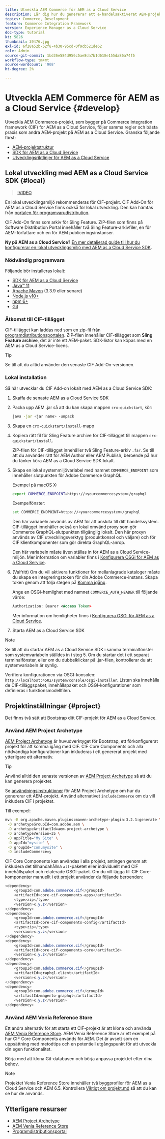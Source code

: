 ```yaml
---
title: Utveckla AEM Commerce för AEM as a Cloud Service
description: Lär dig hur du genererar ett e-handelsaktiverat AEM-projekt med AEM projekttyp. Lär dig hur du bygger och driftsätter projekt i en lokal utvecklingsmiljö med AEM as a Cloud Service SDK.
topics: Commerce, Development
feature: Commerce Integration Framework
version: Experience Manager as a Cloud Service
doc-type: tutorial
kt: 5826
thumbnail: 39476.jpg
exl-id: 6f28a52b-52f8-4b30-95cd-0f9cb521de62
role: Admin
source-git-commit: 1bd36e584d956c5ae8da7b1d618e155da86a74f5
workflow-type: tm+mt
source-wordcount: '908'
ht-degree: 2%

---
```


# Utveckla AEM Commerce för AEM as a Cloud Service {#develop}

Utveckla AEM Commerce-projekt, som bygger på Commerce integration framework (CIF) for AEM as a Cloud Service, följer samma regler och bästa praxis som andra AEM-projekt på AEM as a Cloud Service. Granska följande först:

- [AEM-projektstruktur](https://experienceleague.adobe.com/docs/experience-manager-cloud-service/content/implementing/developing/aem-project-content-package-structure.html)
- [SDK för AEM as a Cloud Service](https://experienceleague.adobe.com/docs/experience-manager-cloud-service/content/implementing/developing/aem-as-a-cloud-service-sdk.html)
- [Utvecklingsriktlinjer för AEM as a Cloud Service](https://experienceleague.adobe.com/docs/experience-manager-cloud-service/content/implementing/developing/development-guidelines.html)

## Lokal utveckling med AEM as a Cloud Service SDK {#local}

>[!VIDEO](https://video.tv.adobe.com/v/39476/?quality=12&learn=on)

En lokal utvecklingsmiljö rekommenderas för CIF-projekt. CIF Add-On för AEM as a Cloud Service finns också för lokal utveckling. Den kan hämtas från [portalen för programvarudistribution](https://experience.adobe.com/#/downloads/content/software-distribution/en/aemcloud.html).

CIF Add-On finns som arkiv för Sling Feature. ZIP-filen som finns på Software Distribution Portal innehåller två Sling Feature-arkivfiler, en för AEM-författare och en för AEM publiceringsinstanser.

**Ny på AEM as a Cloud Service?** [En mer detaljerad guide till hur du konfigurerar en lokal utvecklingsmiljö med AEM as a Cloud Service SDK](https://experienceleague.adobe.com/docs/experience-manager-learn/cloud-service/local-development-environment-set-up/overview.html).

### Nödvändig programvara

Följande bör installeras lokalt:

- [SDK för AEM as a Cloud Service](https://experienceleague.adobe.com/docs/experience-manager-learn/cloud-service/local-development-environment-set-up/aem-runtime.html#download-the-aem-as-a-cloud-service-sdk)
- [Java™ 11](https://downloads.experiencecloud.adobe.com/content/software-distribution/en/general.html)
- [Apache Maven](https://maven.apache.org/) (3.3.9 eller senare)
- [Node.js v10+](https://nodejs.org/en)
- [npm 6+](https://www.npmjs.com/)
- [Git](https://git-scm.com/)

### Åtkomst till CIF-tillägget

CIF-tillägget kan laddas ned som en zip-fil från [programdistributionsportalen](https://experience.adobe.com/#/downloads/content/software-distribution/en/aemcloud.html). ZIP-filen innehåller CIF-tillägget som **Sling Feature archive**, det är inte ett AEM-paket. SDK-listor kan köpas med en AEM as a Cloud Service-licens.

>[!TIP]
>
>Se till att du alltid använder den senaste CIF Add-On-versionen.

### Lokal installation

Så här utvecklar du CIF Add-on lokalt med AEM as a Cloud Service SDK:

1. Skaffa de senaste AEM as a Cloud Service SDK
1. Packa upp AEM .jar så att du kan skapa mappen `crx-quickstart`, kör:

   ```bash
   java -jar <jar name> -unpack
   ```

1. Skapa en `crx-quickstart/install`-mapp
1. Kopiera rätt fil för Sling Feature archive för CIF-tillägget till mappen `crx-quickstart/install`.

   ZIP-filen för CIF-tillägget innehåller två Sling Feature-arkiv `.far`. Se till att du använder rätt för AEM Author eller AEM Publish, beroende på hur du tänker köra AEM as a Cloud Service SDK lokalt.

1. Skapa en lokal systemmiljövariabel med namnet `COMMERCE_ENDPOINT` som innehåller slutpunkten för Adobe Commerce GraphQL.

   Exempel på macOS X:

   ```bash
   export COMMERCE_ENDPOINT=https://<yourcommercesystem>/graphql
   ```

   Exempelfönster:

   ```bash
   set COMMERCE_ENDPOINT=https://<yourcommercesystem>/graphql
   ```

   Den här variabeln används av AEM för att ansluta till ditt handelssystem. CIF-tillägget innehåller också en lokal omvänd proxy som gör Commerce GraphQL-slutpunkten tillgänglig lokalt. Den här proxyn används av CIF utvecklingsverktyg (produktkonsol och väljare) och för CIF klientkomponenter som gör direkta GraphQL-anrop.

   Den här variabeln måste även ställas in för AEM as a Cloud Service-miljön. Mer information om variabler finns i [Konfigurera OSGi för AEM as a Cloud Service](https://experienceleague.adobe.com/docs/experience-manager-cloud-service/content/implementing/deploying/configuring-osgi.html#local-development).

1. (Valfritt) Om du vill aktivera funktioner för mellanlagrade kataloger måste du skapa en integreringstoken för din Adobe Commerce-instans. Skapa token genom att följa stegen på [Komma igång](./getting-started.md#staging).

   Ange en OSGi-hemlighet med namnet `COMMERCE_AUTH_HEADER` till följande värde:

   ```xml
   Authorization: Bearer <Access Token>
   ```

   Mer information om hemligheter finns i [Konfigurera OSGi för AEM as a Cloud Service](https://experienceleague.adobe.com/docs/experience-manager-cloud-service/content/implementing/deploying/configuring-osgi.html#local-development).

1. Starta AEM as a Cloud Service SDK

>[!NOTE]
>
>Se till att du startar AEM as a Cloud Service SDK i samma terminalfönster som systemvariabeln ställdes in i steg 5. Om du startar det i ett separat terminalfönster, eller om du dubbelklickar på .jar-filen, kontrollerar du att systemvariabeln är synlig.

Verifiera konfigurationen via OSGI-konsolen: `http://localhost:4502/system/console/osgi-installer`. Listan ska innehålla de CIF-tilläggspaket, innehållspaket och OSGI-konfigurationer som definieras i funktionsmodellfilen.

## Projektinställningar {#project}

Det finns två sätt att Bootstrap ditt CIF-projekt för AEM as a Cloud Service.

### Använd AEM Project Archetype

[AEM Project Archetype](https://github.com/adobe/aem-project-archetype) är huvudverktyget för Bootstrap, ett förkonfigurerat projekt för att komma igång med CIF. CIF Core Components och alla nödvändiga konfigurationer kan inkluderas i ett genererat projekt med ytterligare ett alternativ.

>[!TIP]
>
>Använd alltid den senaste versionen av [AEM Project Archetype](https://github.com/adobe/aem-project-archetype/releases) så att du kan generera projektet.

Se [användningsinstruktioner](https://github.com/adobe/aem-project-archetype#usage) för AEM Project Archetype om hur du genererar ett AEM-projekt. Använd alternativet `includeCommerce` om du vill inkludera CIF i projektet.

Till exempel:

```bash
mvn -B org.apache.maven.plugins:maven-archetype-plugin:3.2.1:generate \
 -D archetypeGroupId=com.adobe.aem \
 -D archetypeArtifactId=aem-project-archetype \
 -D archetypeVersion=35 \
 -D appTitle="My Site" \
 -D appId="mysite" \
 -D groupId="com.mysite" \
 -D includeCommerce=y
```

CIF Core Components kan användas i alla projekt, antingen genom att inkludera det tillhandahållna `all`-paketet eller individuellt med CIF innehållspaket och relaterade OSGI-paket. Om du vill lägga till CIF Core-komponenter manuellt i ett projekt använder du följande beroenden:

```java
<dependency>
    <groupId>com.adobe.commerce.cif</groupId>
    <artifactId>core-cif-components-apps</artifactId>
    <type>zip</type>
    <version>x.y.z</version>
</dependency>
<dependency>
    <groupId>com.adobe.commerce.cif</groupId>
    <artifactId>core-cif-components-config</artifactId>
    <type>zip</type>
    <version>x.y.z</version>
</dependency>
<dependency>
    <groupId>com.adobe.commerce.cif</groupId>
    <artifactId>core-cif-components-core</artifactId>
    <version>x.y.z</version>
</dependency>
<dependency>
    <groupId>com.adobe.commerce.cif</groupId>
    <artifactId>graphql-client</artifactId>
    <version>x.y.z</version>
</dependency>
<dependency>
    <groupId>com.adobe.commerce.cif</groupId>
    <artifactId>magento-graphql</artifactId>
    <version>x.y.z</version>
</dependency>
```

### Använd AEM Venia Reference Store

Ett andra alternativ för att starta ett CIF-projekt är att klona och använda [AEM Venia Reference Store](https://github.com/adobe/aem-cif-guides-venia). AEM Venia Reference Store är ett exempel på hur CIF Core Components används för AEM. Det är avsett som en uppsättning med metodtips och en potentiell utgångspunkt för att utveckla din egen funktionalitet.

Börja med att klona Git-databasen och börja anpassa projektet efter dina behov.

>[!NOTE]
>
>Projektet Venia Reference Store innehåller två byggprofiler för AEM as a Cloud Service och AEM 6.5. Kontrollera [Viktigt om projekt.md](https://github.com/adobe/aem-cif-guides-venia/blob/main/README.md) så att du kan se hur de används.

## Ytterligare resurser

- [AEM Project Archetype](https://github.com/adobe/aem-project-archetype)
- [AEM Venia Reference Store](https://github.com/adobe/aem-cif-guides-venia)
- [Programdistributionsportal](https://experience.adobe.com/#/downloads/content/software-distribution/en/aemcloud.html)
